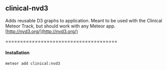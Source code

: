 ## clinical-nvd3

Adds reusable D3 graphs to application.  Meant to be used with the Clinical Meteor Track, but should work with any Meteor app.  
[http://nvd3.org/](http://nvd3.org/)  


======================================
#### Installation

````
meteor add clinical:nvd3
````
